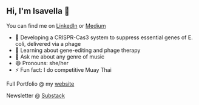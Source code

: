 ## Hi, I'm Isavella 👋

You can find me on [LinkedIn](https://www.linkedin.com/in/isavellatsoulias/) or [Medium](https://medium.com/@IsavellaT)

- 🔭 Developing a CRISPR-Cas3 system to suppress essential genes of E. coli, delivered via a phage
- 🌱 Learning about gene-editing and phage therapy
- 💬 Ask me about any genre of music
- 😄 Pronouns: she/her
- ⚡ Fun fact: I do competitive Muay Thai

Full Portfolio @ my [website](isavellatsoulias.com)

Newsletter @ [Substack](https://substack.com/@isavellatsoulias)
